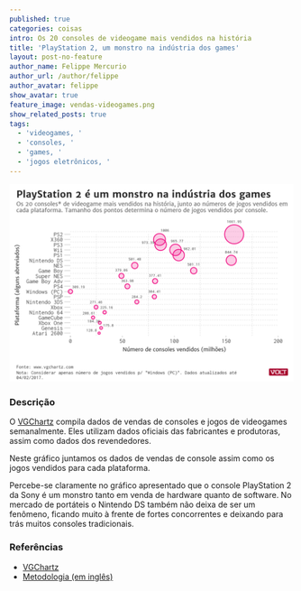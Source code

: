 ```yaml
---
published: true
categories: coisas
intro: Os 20 consoles de videogame mais vendidos na história
title: 'PlayStation 2, um monstro na indústria dos games'
layout: post-no-feature
author_name: Felippe Mercurio
author_url: /author/felippe
author_avatar: felippe
show_avatar: true
feature_image: vendas-videogames.png
show_related_posts: true
tags:
  - 'videogames, '
  - 'consoles, '
  - 'games, '
  - 'jogos eletrônicos, '
---
```

![Grafico videogames](/graf/vendas-videogames.png)

### Descrição

O [VGChartz](http://www.vgchartz.com/) compila dados de vendas de consoles e jogos de videogames semanalmente. Eles utilizam dados oficiais das fabricantes e produtoras, assim como dados dos revendedores.

Neste gráfico juntamos os dados de vendas de console assim como os jogos vendidos para cada plataforma.

Percebe-se claramente no gráfico apresentado que o console PlayStation 2 da Sony é um monstro tanto em venda de hardware quanto de software. No mercado de portáteis o Nintendo DS também não deixa de ser um fenômeno, ficando muito à frente de fortes concorrentes e deixando para trás muitos consoles tradicionais.

### Referências 

- [VGChartz](http://www.vgchartz.com/)
- [Metodologia (em inglês)](http://www.vgchartz.com/methodology.php)
